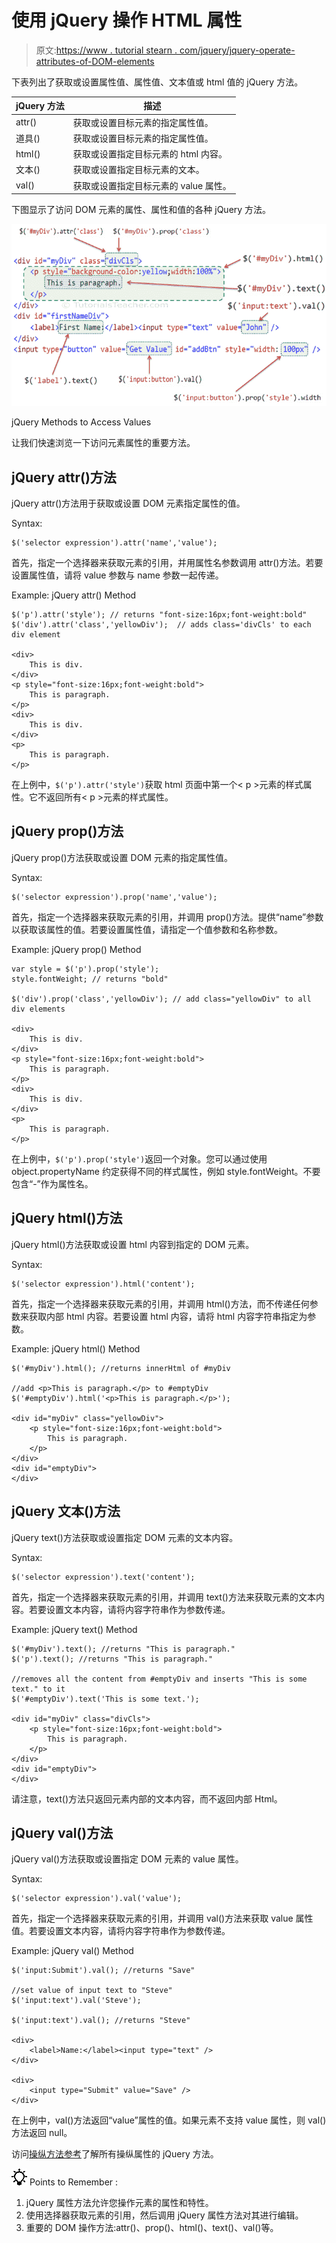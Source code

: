 # 使用 jQuery 操作 HTML 属性

> 原文:[https://www . tutorial stearn . com/jquery/jquery-operate-attributes-of-DOM-elements](https://www.tutorialsteacher.com/jquery/jquery-manipulate-attributes-of-dom-elements)

下表列出了获取或设置属性值、属性值、文本值或 html 值的 jQuery 方法。

| jQuery 方法 | 描述 |
| --- | --- |
| attr() | 获取或设置目标元素的指定属性值。 |
| 道具() | 获取或设置目标元素的指定属性值。 |
| html() | 获取或设置指定目标元素的 html 内容。 |
| 文本() | 获取或设置指定目标元素的文本。 |
| val() | 获取或设置指定目标元素的 value 属性。 |

下图显示了访问 DOM 元素的属性、属性和值的各种 jQuery 方法。

[![](img/6e67f0162d2e68e49eb658aa12c66b90.png)](../../Content/images/jquery/jquery-access-methods.png)

jQuery Methods to Access Values



让我们快速浏览一下访问元素属性的重要方法。

## jQuery attr()方法

jQuery attr()方法用于获取或设置 DOM 元素指定属性的值。

Syntax:

```
$('selector expression').attr('name','value');

```

首先，指定一个选择器来获取元素的引用，并用属性名参数调用 attr()方法。若要设置属性值，请将 value 参数与 name 参数一起传递。

Example: jQuery attr() Method

```
$('p').attr('style'); // returns "font-size:16px;font-weight:bold" 
$('div').attr('class','yellowDiv');  // adds class='divCls' to each div element

<div>
    This is div.
</div>
<p style="font-size:16px;font-weight:bold">
    This is paragraph.
</p>
<div>
    This is div.
</div>
<p>
    This is paragraph.
</p>
```

在上例中，`$('p').attr('style')`获取 html 页面中第一个< p >元素的样式属性。它不返回所有< p >元素的样式属性。

## jQuery prop()方法

jQuery prop()方法获取或设置 DOM 元素的指定属性值。

Syntax:

```
$('selector expression').prop('name','value');

```

首先，指定一个选择器来获取元素的引用，并调用 prop()方法。提供“name”参数以获取该属性的值。若要设置属性值，请指定一个值参数和名称参数。

Example: jQuery prop() Method

```
var style = $('p').prop('style');
style.fontWeight; // returns "bold" 

$('div').prop('class','yellowDiv'); // add class="yellowDiv" to all div elements

<div>
    This is div.
</div>
<p style="font-size:16px;font-weight:bold">
    This is paragraph.
</p>
<div>
    This is div.
</div>
<p>
    This is paragraph.
</p>
```

在上例中，`$('p').prop('style')`返回一个对象。您可以通过使用 object.propertyName 约定获得不同的样式属性，例如 style.fontWeight。不要包含“-”作为属性名。

## jQuery html()方法

jQuery html()方法获取或设置 html 内容到指定的 DOM 元素。

Syntax:

```
$('selector expression').html('content');
```

首先，指定一个选择器来获取元素的引用，并调用 html()方法，而不传递任何参数来获取内部 html 内容。若要设置 html 内容，请将 html 内容字符串指定为参数。

Example: jQuery html() Method

```
$('#myDiv').html(); //returns innerHtml of #myDiv

//add <p>This is paragraph.</p> to #emptyDiv
$('#emptyDiv').html('<p>This is paragraph.</p>');

<div id="myDiv" class="yellowDiv">
    <p style="font-size:16px;font-weight:bold">
        This is paragraph.
    </p>
</div>
<div id="emptyDiv">
</div>
```

## jQuery 文本()方法

jQuery text()方法获取或设置指定 DOM 元素的文本内容。

Syntax:

```
$('selector expression').text('content');
```

首先，指定一个选择器来获取元素的引用，并调用 text()方法来获取元素的文本内容。若要设置文本内容，请将内容字符串作为参数传递。

Example: jQuery text() Method

```
$('#myDiv').text(); //returns "This is paragraph."
$('p').text(); //returns "This is paragraph."

//removes all the content from #emptyDiv and inserts "This is some text." to it
$('#emptyDiv').text('This is some text.');

<div id="myDiv" class="divCls">
    <p style="font-size:16px;font-weight:bold">
        This is paragraph.
    </p>
</div>
<div id="emptyDiv">
</div>
```

请注意，text()方法只返回元素内部的文本内容，而不返回内部 Html。

## jQuery val()方法

jQuery val()方法获取或设置指定 DOM 元素的 value 属性。

Syntax:

```
$('selector expression').val('value');
```

首先，指定一个选择器来获取元素的引用，并调用 val()方法来获取 value 属性值。若要设置文本内容，请将内容字符串作为参数传递。

Example: jQuery val() Method

```
$('input:Submit').val(); //returns "Save"

//set value of input text to "Steve"
$('input:text').val('Steve');

$('input:text').val(); //returns "Steve"

<div>
    <label>Name:</label><input type="text" />
</div>

<div>
    <input type="Submit" value="Save" />
</div>
```

在上例中，val()方法返回“value”属性的值。如果元素不支持 value 属性，则 val()方法返回 null。

访问[操纵方法参考](/jquery/jquery-dom-methods-reference)了解所有操纵属性的 jQuery 方法。

![](img/85db52f5404f0c468e1b194aa487d6a1.png)  Points to Remember :

1.  jQuery 属性方法允许您操作元素的属性和特性。
2.  使用选择器获取元素的引用，然后调用 jQuery 属性方法对其进行编辑。
3.  重要的 DOM 操作方法:attr()、prop()、html()、text()、val()等。